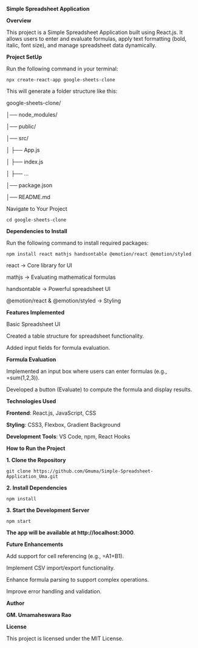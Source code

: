 **Simple Spreadsheet Application**

**Overview**

This project is a Simple Spreadsheet Application built using React.js. It allows users to enter and evaluate formulas, apply text formatting (bold, italic, font size), and manage spreadsheet data dynamically.

**Project SetUp**

Run the following command in your terminal:

    npx create-react-app google-sheets-clone

This will generate a folder structure like this:

google-sheets-clone/

│── node_modules/

│── public/

│── src/

│   ├── App.js

│   ├── index.js

│   ├── ...

│── package.json

│── README.md

Navigate to Your Project
    
    cd google-sheets-clone

**Dependencies to Install**

Run the following command to install required packages:

    npm install react mathjs handsontable @emotion/react @emotion/styled
    

react → Core library for UI
    
mathjs → Evaluating mathematical formulas
    
handsontable → Powerful spreadsheet UI
    
@emotion/react & @emotion/styled → Styling

**Features Implemented**

Basic Spreadsheet UI

Created a table structure for spreadsheet functionality.

Added input fields for formula evaluation.

**Formula Evaluation**

Implemented an input box where users can enter formulas (e.g., =sum(1,2,3)).

Developed a button (Evaluate) to compute the formula and display results.

**Technologies Used**

**Frontend**: React.js, JavaScript, CSS

**Styling**: CSS3, Flexbox, Gradient Background

**Development Tools**: VS Code, npm, React Hooks

**How to Run the Project**

**1. Clone the Repository**

    git clone https://github.com/Gmuma/Simple-Spreadsheet-Application_Uma.git

**2. Install Dependencies**

    npm install

**3. Start the Development Server**

    npm start

**The app will be available at http://localhost:3000**.

**Future Enhancements**

Add support for cell referencing (e.g., =A1+B1).

Implement CSV import/export functionality.

Enhance formula parsing to support complex operations.

Improve error handling and validation.

**Author**

**GM. Umamaheswara Rao**

**License**

This project is licensed under the MIT License.
